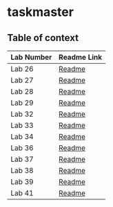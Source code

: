 # taskmaster

## Table of context

| Lab Number | Readme Link                                                                    |
|------------|--------------------------------------------------------------------------------|
| Lab 26     | [Readme](app/src/main/java/com/practice/taskmaster/readMeFiles/ReadMe.md)      |
| Lab 27     | [Readme](app/src/main/java/com/practice/taskmaster/readMeFiles/ReadMeLab27.md) |
| Lab 28     | [Readme](app/src/main/java/com/practice/taskmaster/readMeFiles/ReadMeLab28.md) |
| Lab 29     | [Readme](app/src/main/java/com/practice/taskmaster/readMeFiles/ReadMeLab29.md) |
| Lab 32     | [Readme](app/src/main/java/com/practice/taskmaster/readMeFiles/ReadMeLab32.md) |
| Lab 33     | [Readme](app/src/main/java/com/practice/taskmaster/readMeFiles/ReadMeLab33.md) |
| Lab 34     | [Readme](app/src/main/java/com/practice/taskmaster/readMeFiles/ReadMeLab34.md) |
| Lab 36     | [Readme](app/src/main/java/com/practice/taskmaster/readMeFiles/ReadMeLab36.md) |
| Lab 37     | [Readme](app/src/main/java/com/practice/taskmaster/readMeFiles/ReadMeLab37.md) |
| Lab 38     | [Readme](app/src/main/java/com/practice/taskmaster/readMeFiles/ReadMeLab38.md) |
| Lab 39     | [Readme](app/src/main/java/com/practice/taskmaster/readMeFiles/ReadMeLab39.md) |
| Lab 41     | [Readme](app/src/main/java/com/practice/taskmaster/readMeFiles/ReadMeLab41.md) |







